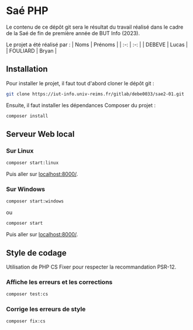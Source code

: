 # Saé PHP
Le contenu de ce dépôt git sera le résultat du travail réalisé dans le cadre de la Saé de fin de première année de BUT Info (2023).

Le projet a été réalisé par :
| Noms | Prénoms |
| :-: | :-: |
| DEBEVE | Lucas |
| FOULIARD | Bryan |

## Installation
Pour installer le projet, il faut tout d'abord cloner le dépôt git :
```bash
git clone https://iut-info.univ-reims.fr/gitlab/debe0033/sae2-01.git
```

Ensuite, il faut installer les dépendances Composer du projet :
```bash
composer install
```

## Serveur Web local
### Sur Linux
```bash
composer start:linux
```
Puis aller sur [localhost:8000/]().
### Sur Windows
```bash
composer start:windows
```
ou
```bash
composer start
```
Puis aller sur [localhost:8000/]().

## Style de codage
Utilisation de PHP CS Fixer pour respecter la recommandation PSR-12.
### Affiche les erreurs et les corrections
```bash
composer test:cs
```

### Corrige les erreurs de style
```bash
composer fix:cs
```